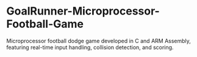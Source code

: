 # GoalRunner-Microprocessor-Football-Game
Microprocessor football dodge game developed in C and ARM Assembly, featuring real-time input handling, collision detection, and scoring.
